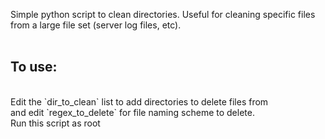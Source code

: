 Simple python script to clean directories. Useful for cleaning specific files from a large file set (server log files, etc).
<br/>
<br/>
<h2>To use:</h2><br/>
Edit the `dir_to_clean` list to add directories to delete files from<br/>
and edit `regex_to_delete` for file naming scheme to delete.<br/>
Run this script as root
